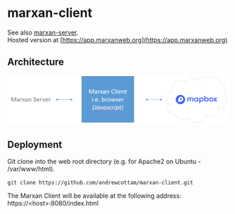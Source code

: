 # marxan-client
See also [marxan-server](https://github.com/marxanweb/marxan-server).  
Hosted version at [https://app.marxanweb.org](https://app.marxanweb.org)

## Architecture
![marxan-client architecture](architecture_client.png)

## Deployment
Git clone into the web root directory (e.g. for Apache2 on Ubuntu - /var/www/html).  
```
git clone https://github.com/andrewcottam/marxan-client.git
```
The Marxan Client will be available at the following address:  
https://\<host>:8080/index.html  
